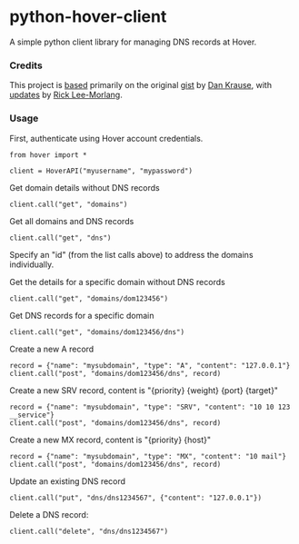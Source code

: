 # python-hover-client

A simple python client library for managing DNS records at Hover.

### Credits

This project is [based](http://gist.github.com/jmckind/7763461) primarily on the original [gist](http://gist.github.com/dankrause/5585907) by [Dan Krause](http://gist.github.com/dankrause), with [updates](http://gist.github.com/rleemorlang/7225451) by [Rick Lee-Morlang](http://gist.github.com/rleemorlang).

### Usage

First, authenticate using Hover account credentials.

	from hover import *

    client = HoverAPI("myusername", "mypassword")

Get domain details without DNS records

	client.call("get", "domains")

Get all domains and DNS records

	client.call("get", "dns")

Specify an "id" (from the list calls above) to address the domains individually.

Get the details for a specific domain without DNS records

	client.call("get", "domains/dom123456")

Get DNS records for a specific domain

	client.call("get", "domains/dom123456/dns")

Create a new A record

	record = {"name": "mysubdomain", "type": "A", "content": "127.0.0.1"}
	client.call("post", "domains/dom123456/dns", record)

Create a new SRV record, content is "{priority} {weight} {port} {target}"

	record = {"name": "mysubdomain", "type": "SRV", "content": "10 10 123 __service"}
	client.call("post", "domains/dom123456/dns", record)

Create a new MX record, content is "{priority} {host}"

    record = {"name": "mysubdomain", "type": "MX", "content": "10 mail"}
	client.call("post", "domains/dom123456/dns", record)

Update an existing DNS record

    client.call("put", "dns/dns1234567", {"content": "127.0.0.1"})

Delete a DNS record:

    client.call("delete", "dns/dns1234567")
